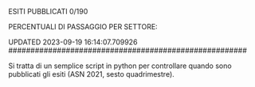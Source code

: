 ESITI PUBBLICATI 0/190 

PERCENTUALI DI PASSAGGIO PER SETTORE:

UPDATED 2023-09-19 16:14:07.709926
###################################################### 

Si tratta di un semplice script in python per controllare quando sono pubblicati gli esiti (ASN 2021, sesto quadrimestre).

